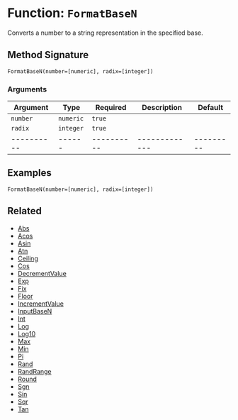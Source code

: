[comment]: # (Note: This documentation is generated dynamically in the build process.  To modify the contents, change the javadoc on the _invoke method of the BIF class)

# Function: `FormatBaseN`

Converts a number to a string representation in the specified base.

## Method Signature
```
FormatBaseN(number=[numeric], radix=[integer])
```
### Arguments

| Argument | Type | Required | Description | Default |
|----------|------|----------|-------------|---------|
| `number` | `numeric` | `true` |  | |
| `radix` | `integer` | `true` |  | |
|----------|------|----------|-------------|---------|



## Examples

```
FormatBaseN(number=[numeric], radix=[integer])
```

## Related
  * [Abs](Abs.md)
  * [Acos](Acos.md)
  * [Asin](Asin.md)
  * [Atn](Atn.md)
  * [Ceiling](Ceiling.md)
  * [Cos](Cos.md)
  * [DecrementValue](DecrementValue.md)
  * [Exp](Exp.md)
  * [Fix](Fix.md)
  * [Floor](Floor.md)
  * [IncrementValue](IncrementValue.md)
  * [InputBaseN](InputBaseN.md)
  * [Int](Int.md)
  * [Log](Log.md)
  * [Log10](Log10.md)
  * [Max](Max.md)
  * [Min](Min.md)
  * [Pi](Pi.md)
  * [Rand](Rand.md)
  * [RandRange](RandRange.md)
  * [Round](Round.md)
  * [Sgn](Sgn.md)
  * [Sin](Sin.md)
  * [Sqr](Sqr.md)
  * [Tan](Tan.md)
